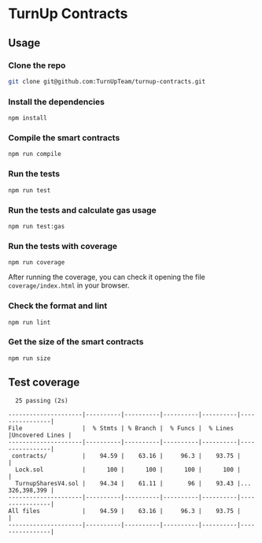 # TurnUp Contracts

## Usage

### Clone the repo

```bash
git clone git@github.com:TurnUpTeam/turnup-contracts.git
```

### Install the dependencies

```
npm install
```

### Compile the smart contracts

```
npm run compile
```

### Run the tests

```
npm run test
```

### Run the tests and calculate gas usage

```
npm run test:gas
```

### Run the tests with coverage

```
npm run coverage
```

After running the coverage, you can check it opening the file `coverage/index.html` in your browser.

### Check the format and lint

```
npm run lint
```

### Get the size of the smart contracts

```
npm run size
```

## Test coverage

```
  25 passing (2s)

---------------------|----------|----------|----------|----------|----------------|
File                 |  % Stmts | % Branch |  % Funcs |  % Lines |Uncovered Lines |
---------------------|----------|----------|----------|----------|----------------|
 contracts/          |    94.59 |    63.16 |     96.3 |    93.75 |                |
  Lock.sol           |      100 |      100 |      100 |      100 |                |
  TurnupSharesV4.sol |    94.34 |    61.11 |       96 |    93.43 |... 326,398,399 |
---------------------|----------|----------|----------|----------|----------------|
All files            |    94.59 |    63.16 |     96.3 |    93.75 |                |
---------------------|----------|----------|----------|----------|----------------|
```
